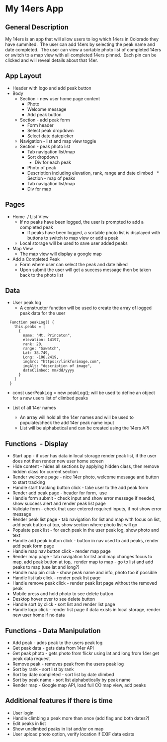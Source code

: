 # My 14ers App

## General Description
My 14ers is an app that will allow users to log which 14ers in Colorado they have summited.  The user can add 14ers by selecting the peak name and date completed.  The user can view a sortable photo list of completed 14ers or switch to a map view with all completed 14ers pinned.  Each pin can be clicked and will reveal details about that 14er.
 
## App Layout
* Header with logo and add peak button
* Body
  * Section - new user home page content
    * Photo
    * Welcome message
    * Add peak button
  * Section - add peak form
    * Form header  
    * Select peak dropdown
    * Select date datepicker
  * Navigation - list and map view toggle
  * Section - peak photo list
    * Tab navigation list/map
    * Sort dropdown
	  * Div for each peak
     * Photo of peak
     * Description including elevation, rank, range and date climbed
  * Section - map of peaks
    * Tab navigation list/map
    * Div for map
 
## Pages
* Home  / List View
  * If no peaks have been logged, the user is prompted to add a completed peak
    * If peaks have been logged, a sortable photo list is displayed with buttons to switch to map view or add a peak
  * Local storage will be used to save user added peaks
 
* Map View
  * The map view will display a google map
 
* Add a Completed Peak
  * Form where user can select the peak and date hiked
  * Upon submit the user will get a success message then be taken back to the photo list
 
## Data
* User peak log
  * A constructor function will be used to create the array of logged peak data for the user
```
  Function peakLog() {
    this.peaks = [
      {
        name: "Mt. Princeton",
        elevation: 14197,
        rank: 20,
        range: "Sawatch",
        Lat: 38.749,
        Long: -106.2419,
        imgSrc: "https://linkforimage.com",
        imgAlt: "description of image",
        dateClimbed: mm/dd/yyyy
      }
    ]
  }
```
  * const userPeakLog = new peakLog(); will be used to define an object for a new users list of climbed peaks

* List of all 14er names
  * An array will hold all the 14er names and will be used to populate/check the add 14er peak name input
  * List will be alphabetical and can be created using the 14ers API
 
## Functions  - Display
* Start app - if user has data in local storage render peak list, if the user does not then render new user home screen
* Hide content - hides all sections by applying hidden class, then remove hidden class for current section
* Render welcome page - nice 14er photo, welcome message and button to start tracking
* Handle start tracking button click - take user to the add peak form
* Render add peak page - header for form,  use <datalist> autocomplete dropdown to select peak, date picker for selecting the date climbed
  * datalist example: http://blog.teamtreehouse.com/creating-autocomplete-dropdowns-datalist-element
*Populate datalist - use 14er API to get peak names and add to datalist as options
* Handle form submit - check input and show error message if needed, show success alert and render peak list page
* Validate form - check that user entered required inputs, if not show error message
* Render peak list page - tab navigation for list and map with focus on list, add peak button at top, show section where photo list will go
* Populate peak list - for each peak in the user peak log, show photo and text
* Handle add peak button click - button in nav used to add peaks, render add peak form page
* Handle map nav button click - render map page
* Render map page - tab navigation for list and map changes focus to map, add peak button at top,  render map
 to map - go to list and add peaks to map (use lat and long?)
* Handle map pin click - show peak name and info, photo too if possible
* Handle list tab click - render peak list page
*	Handle remove peak click - render peak list page without the removed peak
  * Mobile press and hold photo to see delete button
  * Desktop hover over to see delete button
*	Handle sort by click - sort list and render list page
* Handle logo click - render list page if data exists in local storage, render new user home if no data

## Functions - Data Manipulation
*	Add peak - adds peak to the users peak log
* Get peak data - gets data from 14er API
* Get peak photo - gets photo from flickr using lat and long from 14er get peak data request
*	Remove peak - removes peak from the users peak log
*	Sort by rank - sort list by rank
*	Sort by date completed - sort list by date climbed
*	Sort by peak name - sort list alphabetically by peak name
* Render map - Google map API, load full CO map view, add peaks
 
## Additional features if there is time
*	User login
* Handle climbing a peak more than once (add flag and both dates?)
*	Edit peaks in list
*	Show unclimbed peaks in list and/or on map
* User upload photo option, verify location if EXIF data exists
